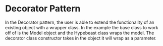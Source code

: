 # Decorator Pattern

In the Decorator pattern, the user is able to extend the functionality of an existing object with a wrapper class. In the example the base class to work off of is the Model object and the Hypebeast class wraps the model. The decorator class constructor takes in the object it will wrap as a parameter.
